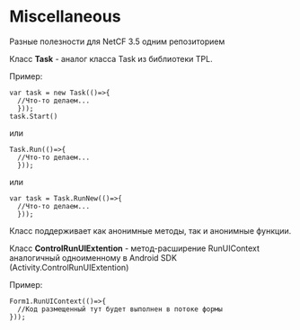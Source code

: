 # Miscellaneous
Разные полезности для NetCF 3.5 одним репозиторием

Класс **Task** - аналог класса Task из библиотеки TPL.

Пример:
```
var task = new Task(()=>{
  //Что-то делаем...
  }));
task.Start()
```
или
```
Task.Run(()=>{
  //Что-то делаем...
  }));
```  
или
```
var task = Task.RunNew(()=>{
  //Что-то делаем...
  }));
```
Класс поддерживает как анонимные методы, так и анонимные функции.

Класс **ControlRunUIExtention** - метод-расширение RunUIContext аналогичный одноименному в Android SDK (Activity.ControlRunUIExtention)

Пример:
```
Form1.RunUIContext(()=>{
  //Код размещенный тут будет выполнен в потоке формы
}));
```

